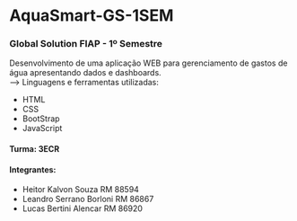 # AquaSmart-GS-1SEM

### Global Solution FIAP - 1º Semestre
Desenvolvimento de uma aplicação WEB para gerenciamento de gastos de água apresentando dados e dashboards. <br>
--> Linguagens e ferramentas utilizadas: <br>
 - HTML
 - CSS
 - BootStrap
 - JavaScript
#### Turma: 3ECR
#### Integrantes: 
- Heitor Kalvon Souza         RM 88594
- Leandro Serrano Borloni     RM 86867
- Lucas Bertini Alencar       RM 86920
